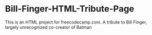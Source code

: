 # Bill-Finger-HTML-Tribute-Page
This is an HTML project for freecodecamp.com. A tribute to Bill Finger, largely unrecognized co-creator of Batman
